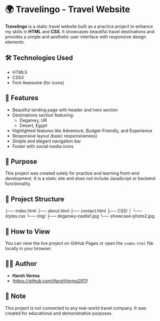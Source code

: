 # 🌍 Travelingo - Travel Website

**Travelingo** is a static travel website built as a practice project to enhance my skills in **HTML** and **CSS**. It showcases beautiful travel destinations and provides a simple and aesthetic user interface with responsive design elements.

## 🛠️ Technologies Used

- HTML5
- CSS3
- Font Awesome (for icons)

## 📸 Features

- Beautiful landing page with header and hero section
- Destinations section featuring:
  - Deganwy, UK
  - Desert, Egypt
- Highlighted features like Adventure, Budget-Friendly, and Experience
- Responsive layout (basic responsiveness)
- Simple and elegant navigation bar
- Footer with social media icons

## 🧪 Purpose

This project was created solely for practice and learning front-end development. It is a static site and does not include JavaScript or backend functionality.

## 📁 Project Structure

├── index.html
├── about.html
├── contact.html
├── CSS/
│ └── styles.css
└── img/
├── deganwy-castle1.jpg
└── showcase-photo2.jpg


## 🚀 How to View

You can view the live project on GitHub Pages or open the `index.html` file locally in your browser.

## 🙋‍♂️ Author

- **Harsh Verma**
- (https://github.com/HarshVerma2911)

## 📌 Note

This project is not connected to any real-world travel company. It was created for educational and demonstrative purposes.
